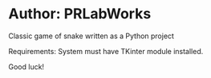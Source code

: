 # Author: PRLabWorks
Classic game of snake written as a Python project

Requirements: System must have TKinter module installed.

Good luck!